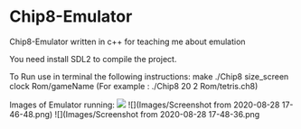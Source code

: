 # Chip8-Emulator
Chip8-Emulator written in c++  for teaching me about emulation


You need install SDL2  to compile the project.

To Run use in terminal the following instructions: 
 make 
 ./Chip8 size_screen clock Rom/gameName (For example : ./Chip8 20 2 Rom/tetris.ch8)
 
 Images of Emulator running:
     ![](Images/Screenshot%20%20from%202020-08-28%2017-44-24.png)
     ![](Images/Screenshot from 2020-08-28 17-46-48.png)
     ![](Images/Screenshot from 2020-08-28 17-48-36.png
 
 
 
